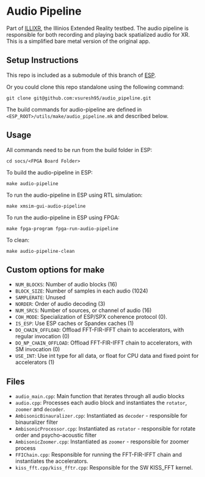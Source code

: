 # Audio Pipeline

Part of [ILLIXR](https://github.com/ILLIXR/ILLIXR), the Illinios Extended Reality testbed. The audio pipeline is responsible for both recording and playing back spatialized audio for XR. This is a simplified bare metal version of the original app.

## Setup Instructions

This repo is included as a submodule of this branch of [ESP](https://github.com/vsuresh95/esp/tree/f_audio_baremetal).

Or you could clone this repo standalone using the following command:

`git clone git@github.com:vsuresh95/audio_pipeline.git`

The build commands for audio-pipeline are defined in `<ESP_ROOT>/utils/make/audio_pipeline.mk` and described below.

## Usage
All commands need to be run from the build folder in ESP:
```
cd socs/<FPGA Board Folder>
```

To build the audio-pipeline in ESP:
```
make audio-pipeline
```

To run the audio-pipeline in ESP using RTL simulation:
```
make xmsim-gui-audio-pipeline
```

To run the audio-pipeline in ESP using FPGA:
```
make fpga-program fpga-run-audio-pipeline
```

To clean:
```
make audio-pipeline-clean
```

## Custom options for make
- `NUM_BLOCKS`: Number of audio blocks (16)
- `BLOCK_SIZE`: Number of samples in each audio (1024)
- `SAMPLERATE`: Unused
- `NORDER`: Order of audio decoding (3)
- `NUM_SRCS`: Number of sources, or channel of audio (16)
- `COH_MODE`: Specialization of ESP/SPX coherence protocol (0).
- `IS_ESP`: Use ESP caches or Spandex caches (1)
- `DO_CHAIN_OFFLOAD`: Offload FFT-FIR-IFFT chain to accelerators, with regular invocation (0)
- `DO_NP_CHAIN_OFFLOAD`: Offload FFT-FIR-IFFT chain to accelerators, with SM invocation (0)
- `USE_INT`: Use int type for all data, or float for CPU data and fixed point for accelerators (1)

## Files
- `audio_main.cpp`: Main function that iterates through all audio blocks
- `audio.cpp`: Processes each audio block and instantiates the `rotator`, `zoomer` and `decoder`.
- `AmbisonicBinauralizer.cpp`: Instantiated as `decoder` - responsible for binauralizer filter
- `AmbisonicProcessor.cpp`: Instantiated as `rotator` - responsible for rotate order and psycho-acoustic filter
- `AmbisonicZoomer.cpp`: Instantiated as `zoomer` - responsible for zoomer process
- `FFIChain.cpp`: Responsible for running the FFT-FIR-IFFT chain and instantiates the accelerators.
- `kiss_fft.cpp/kiss_fftr.cpp`: Responsible for the SW KISS_FFT kernel.
